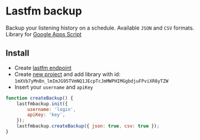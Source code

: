 # Lastfm backup
Backup your listening history on a schedule. Available `JSON` and `CSV` formats. Library for [Google Apps Script](https://developers.google.com/apps-script)

## Install
- Create [lastfm endpoint](https://www.last.fm/api/account/create)
- Create [new project](https://script.google.com/home/my) and add library with id: `1mXVb7yMnBn_lmImJG95TVmNQ1JEcpTcJmMWPHIMGgbdjuFPviXR8yTZW`
- Insert your `username` and `apiKey`

```js
function createBackup() {
    lastfmbackup.init({
        username: 'login',
        apiKey: 'key',
    });
    lastfmbackup.createBackup({ json: true, csv: true });
}
```